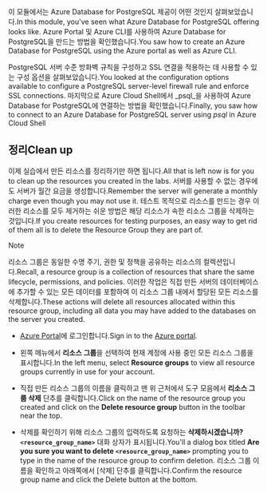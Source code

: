 <span data-ttu-id="7df0b-101">이 모듈에서는 Azure Database for PostgreSQL 제공이 어떤 것인지 살펴보았습니다.</span><span class="sxs-lookup"><span data-stu-id="7df0b-101">In this module, you've seen what Azure Database for PostgreSQL offering looks like.</span></span> <span data-ttu-id="7df0b-102">Azure Portal 및 Azure CLI를 사용하여 Azure Database for PostgreSQL을 만드는 방법을 확인했습니다.</span><span class="sxs-lookup"><span data-stu-id="7df0b-102">You saw how to create an Azure Database for PostgreSQL using the Azure portal as well as Azure CLI.</span></span>

<span data-ttu-id="7df0b-103">PostgreSQL 서버 수준 방화벽 규칙을 구성하고 SSL 연결을 적용하는 데 사용할 수 있는 구성 옵션을 살펴보았습니다.</span><span class="sxs-lookup"><span data-stu-id="7df0b-103">You looked at the configuration options available to configure a PostgreSQL server-level firewall rule and enforce SSL connections.</span></span> <span data-ttu-id="7df0b-104">마지막으로 Azure Cloud Shell에서 _psql_을 사용하여 Azure Database for PostgreSQL에 연결하는 방법을 확인했습니다.</span><span class="sxs-lookup"><span data-stu-id="7df0b-104">Finally, you saw how to connect to an Azure Database for PostgreSQL server using _psql_ in Azure Cloud Shell</span></span>

## <a name="clean-up"></a><span data-ttu-id="7df0b-105">정리</span><span class="sxs-lookup"><span data-stu-id="7df0b-105">Clean up</span></span>
<!---TODO: Update for sandbox?--->

<span data-ttu-id="7df0b-106">이제 실습에서 만든 리소스를 정리하기만 하면 됩니다.</span><span class="sxs-lookup"><span data-stu-id="7df0b-106">All that is left now is for you to clean up the resources you created in the labs.</span></span> <span data-ttu-id="7df0b-107">서버를 사용할 수 없는 경우에도 서버가 월간 요금을 생성합니다.</span><span class="sxs-lookup"><span data-stu-id="7df0b-107">Remember the server will generate a monthly charge even though you may not use it.</span></span> <span data-ttu-id="7df0b-108">테스트 목적으로 리소스를 만드는 경우 이러한 리소스를 모두 제거하는 쉬운 방법은 해당 리소스가 속한 리소스 그룹을 삭제하는 것입니다.</span><span class="sxs-lookup"><span data-stu-id="7df0b-108">If you create resources for testing purposes, an easy way to get rid of them all is to delete the Resource Group they are part of.</span></span>

> [!NOTE]
> <span data-ttu-id="7df0b-109">리소스 그룹은 동일한 수명 주기, 권한 및 정책을 공유하는 리소스의 컬렉션입니다.</span><span class="sxs-lookup"><span data-stu-id="7df0b-109">Recall, a resource group is a collection of resources that share the same lifecycle, permissions, and policies.</span></span> <span data-ttu-id="7df0b-110">이러한 작업은 직접 만든 서버의 데이터베이스에 추가할 수 있는 모든 데이터를 포함하여 이 리소스 그룹 내에서 할당된 모든 리소스를 삭제합니다.</span><span class="sxs-lookup"><span data-stu-id="7df0b-110">These actions will delete all resources allocated within this resource group, including all data you may have added to the databases on the server you created.</span></span>

- <span data-ttu-id="7df0b-111">[Azure Portal](https://portal.azure.com?azure-portal=true)에 로그인합니다.</span><span class="sxs-lookup"><span data-stu-id="7df0b-111">Sign in to the [Azure portal](https://portal.azure.com?azure-portal=true).</span></span>

- <span data-ttu-id="7df0b-112">왼쪽 메뉴에서 **리소스 그룹**을 선택하여 현재 계정에 사용 중인 모든 리소스 그룹을 표시합니다.</span><span class="sxs-lookup"><span data-stu-id="7df0b-112">In the left menu, select **Resource groups** to view all resource groups currently in use for your account.</span></span>

- <span data-ttu-id="7df0b-113">직접 만든 리소스 그룹의 이름을 클릭하고 맨 위 근처에서 도구 모음에서 **리소스 그룹 삭제** 단추를 클릭합니다.</span><span class="sxs-lookup"><span data-stu-id="7df0b-113">Click on the name of the resource group you created and click on the **Delete resource group** button in the toolbar near the top.</span></span>

- <span data-ttu-id="7df0b-114">삭제를 확인하기 위해 리소스 그룹의 입력하도록 요청하는 **삭제하시겠습니까?`<resource_group_name>`** 대화 상자가 표시됩니다.</span><span class="sxs-lookup"><span data-stu-id="7df0b-114">You'll a dialog box titled **Are you sure you want to delete `<resource_group_name>`** prompting you to type in the name of the resource group to confirm deletion.</span></span> <span data-ttu-id="7df0b-115">리소스 그룹 이름을 확인하고 아래쪽에서 [삭제] 단추를 클릭합니다.</span><span class="sxs-lookup"><span data-stu-id="7df0b-115">Confirm the resource group name and click the Delete button at the bottom.</span></span>

